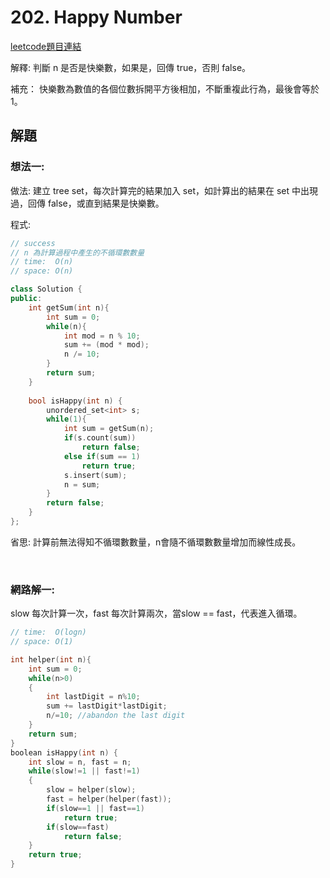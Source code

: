 # 202. Happy Number

[leetcode題目連結](https://leetcode.com/problems/happy-number/)

解釋: 判斷 n 是否是快樂數，如果是，回傳 true，否則 false。

補充： 快樂數為數值的各個位數拆開平方後相加，不斷重複此行為，最後會等於 1。

## 解題

### 想法一:

做法: 建立 tree set，每次計算完的結果加入 set，如計算出的結果在 set 中出現過，回傳 false，或直到結果是快樂數。

程式:

```c++
// success
// n 為計算過程中產生的不循環數數量
// time:  O(n)
// space: O(n)

class Solution {
public:
    int getSum(int n){
        int sum = 0;
        while(n){
            int mod = n % 10;
            sum += (mod * mod);
            n /= 10;
        }
        return sum;
    }
    
    bool isHappy(int n) {
        unordered_set<int> s;
        while(1){
            int sum = getSum(n);
            if(s.count(sum))
                return false;
            else if(sum == 1)
                return true;
            s.insert(sum);
            n = sum;
        }
        return false;
    }
};

```

省思: 計算前無法得知不循環數數量，n會隨不循環數數量增加而線性成長。

<br/>

### 網路解一:

slow 每次計算一次，fast 每次計算兩次，當slow == fast，代表進入循環。

```c++
// time:  O(logn)
// space: O(1)

int helper(int n){
    int sum = 0;
    while(n>0)
    {
        int lastDigit = n%10;
        sum += lastDigit*lastDigit;
        n/=10; //abandon the last digit
    }
    return sum;
}
boolean isHappy(int n) {
    int slow = n, fast = n;
    while(slow!=1 || fast!=1)
    {
        slow = helper(slow);
        fast = helper(helper(fast));
        if(slow==1 || fast==1)
            return true;
        if(slow==fast)
            return false;
    }
    return true;
}
```
